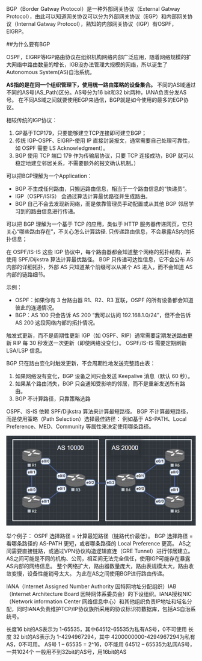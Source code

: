 BGP（Border Gatway Protocol）是一种外部网关协议（External Gatway Protocol），由此可以知道网关协议可以分为外部网关协议（EGP）和内部网关协议（Internal Gatway Protocol），熟知的内部网关协议（IGP）有OSPF，EIGRP。

##为什么要有BGP

OSPF，EIGRP等IGP路由协议在组织机构网络内部广泛应用，随着网络规模的扩大网络中路由数量的增长，IGB没办法管理大规模的网络，所以诞生了Autonomous System(AS)自治系统。

**AS指的是在同一个组织管理下，使用统一路由策略的设备集合。**
不同的AS域通过不同的AS号(AS_Path)区分。AS号分为16 bit和32 bit两种，IANA负责分发AS号。
在不同AS域之间就要使用EGP来通信，BGP就是如今使用的最多的EGP协议。

相较传统的IGP协议：
1. GP基于TCP179，只要能够建立TCP连接即可建立BGP；
2. 传统 IGP-OSPF、EIGRP-使用 IP 直接封装报文，通常需要自己处理可靠性，如 OSPF 需要 LS Acknowledgment）。
3. BGP 使用 TCP 端口 179 作为传输层协议，只要 TCP 连接成功，BGP 就可以稳定地建立邻居关系，不需要额外的报文确认机制。）

可以把BGP理解为一个Application：

- BGP 不生成任何路由，只搬运路由信息，相当于一个路由信息的“快递员”。
- IGP（OSPF/ISIS） 会通过算法计算最优路径并生成路由。
- BGP 自己不会去发现新网络，而是依靠管理员手动配置或从其他 BGP 邻居学习到的路由信息进行传递。

可以把 BGP 理解为一个基于 TCP 的应用，类似于 HTTP 服务器传递网页，它只关心“哪些路由存在”，不关心怎么计算路径. 只传递路由信息，不会暴露AS内的拓扑信息；

在 OSPF/IS-IS 这些 IGP 协议中，每个路由器都会知道整个网络的拓扑结构，并使用 SPF/Dijkstra 算法计算最优路径。
BGP 只传递可达性信息，它不会公布 AS 内部的详细拓扑，外部 AS 只知道某个前缀可以从某个 AS 进入，而不会知道 AS 内部的链路细节。

示例：
- OSPF：如果你有 3 台路由器 R1、R2、R3 互联，OSPF 的所有设备都会知道彼此的连通情况。
- BGP：AS 100 只会告诉 AS 200 “我可以访问 192.168.1.0/24”，但不会告诉AS 200 这段网络内部的拓扑情况。

触发式更新，而不是周期性更新
IGP（如 OSPF、RIP）通常需要定期发送路由更新
RIP 每 30 秒发送一次更新（即使网络没变化）。
OSPF/IS-IS 需要定期刷新 LSA/LSP 信息。

BGP 只在路由变化时触发更新，不会周期性地发送完整路由表：
1. 如果网络没有变化，BGP 设备之间只会发送 Keepalive 消息（默认 60 秒）。
2. 如果某个路由消失，BGP 只会通知受影响的邻居，而不是重新发送所有路由。
3. BGP 不计算路径，只靠策略选路

OSPF、IS-IS 依赖 SPF/Dijkstra 算法来计算最短路径。
BGP 不计算最短路径，而是使用策略（Path Selection）选择最佳路径：
例如基于 AS-PATH、Local Preference、MED、Community 等属性来决定使用哪条路径。   

![](image\112314.png)

举个例子：
OSPF 选择路径 = 计算最短路径（链路代价最低）。
BGP 选择路径 = 看哪条路径的 AS-PATH 更短，或者哪条路径的 Local Preference 更高。
AS之间需要直接链路，或通过VPN协议构造逻辑直连（GRE Tunnel）进行邻居建立。
AS之间可能是不同的机构、公司，相互间无法完全信任，使用IGP可能存在暴露AS内部的网络信息。
整个网络扩大，路由器数量庞大，路由表规模太大，路由收敛变慢，设备性能销号太大。
为此在AS之间使用BGP进行路由传递。

IANA（Internet Assigned Number Authority 因特网地址分配组织）IAB（Internet Architecture Board 因特网体系委员会）的下设组织。IANA授权NIC（Network information Center 网络信息中心）和其他组织负责IP地址和域名分配，同时IANA负责维护TCP/IP协议族所采用的协议标识符数据库，包括AS自治系统号。


长度16 bit的AS表示为 1-65535，其中64512-65535为私有AS号，0不可使用
长度 32 bit的AS表示为 1-4294967294，其中 4200000000-4294967294为私有AS，0不可用。
AS号 1 – 65535 = 2^16，0不能用
64512 – 65535为私网AS号，一共1024个
一般用不到32bit的AS号，用16bit的AS